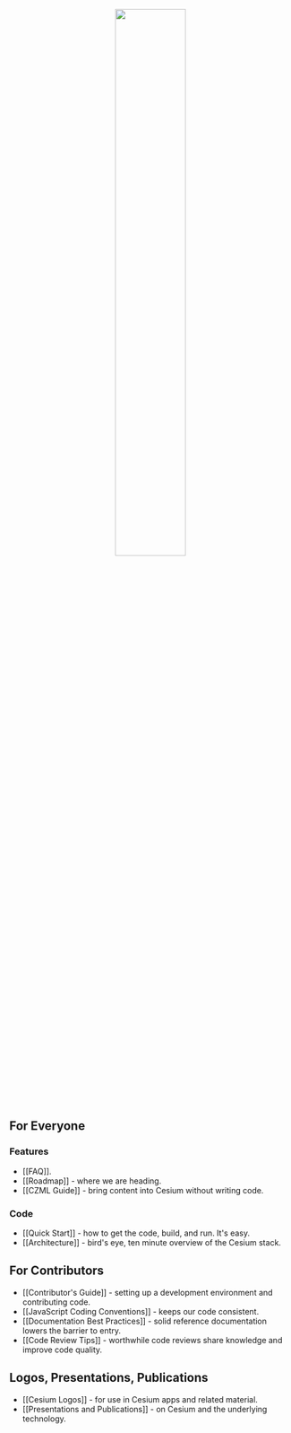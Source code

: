 <p align="center">
<img src="https://github.com/AnalyticalGraphicsInc/cesium/wiki/logos/Cesium_Logo_Color.jpg" width="50%" />
</p>

## For Everyone

### Features
* [[FAQ]].
* [[Roadmap]] - where we are heading.
* [[CZML Guide]] - bring content into Cesium without writing code.

### Code
* [[Quick Start]] - how to get the code, build, and run. It's easy.
* [[Architecture]] - bird's eye, ten minute overview of the Cesium stack.

## For Contributors

* [[Contributor's Guide]] - setting up a development environment and contributing code.
* [[JavaScript Coding Conventions]] - keeps our code consistent.
* [[Documentation Best Practices]] - solid reference documentation lowers the barrier to entry.
* [[Code Review Tips]] - worthwhile code reviews share knowledge and improve code quality.

## Logos, Presentations, Publications

* [[Cesium Logos]] - for use in Cesium apps and related material.
* [[Presentations and Publications]] - on Cesium and the underlying technology.
 